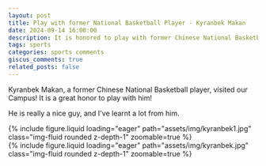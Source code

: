 ```yaml
---
layout: post
title: Play with former National Basketball Player - Kyranbek Makan
date: 2024-09-14 16:00:00
description: It is honored to play with former Chinese National Basketball Player - Kyranbek Makan
tags: sports
categories: sports comments
giscus_comments: true
related_posts: false
---
```


Kyranbek Makan, a former Chinese National Basketball player, visited our Campus! It is a great honor to play with him!

He is really a nice guy, and I've learnt a lot from him.

<div class="row mt-3">
    <div class="col-sm mt-3 mt-md-0">
        {% include figure.liquid loading="eager" path="assets/img/kyranbek1.jpg" class="img-fluid rounded z-depth-1" zoomable=true %}
    </div>
    <div class="col-sm mt-3 mt-md-0">
        {% include figure.liquid loading="eager" path="assets/img/kyranbek.jpg" class="img-fluid rounded z-depth-1" zoomable=true %}
    </div>
</div>

